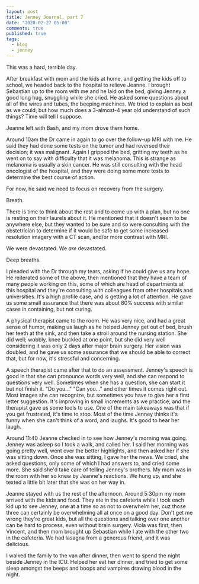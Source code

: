 ```yaml
---
layout: post
title: Jenney Journal, part 7
date: "2020-02-27 05:00"
comments: true
published: true
tags:
  - blog
  - jenney
---
```


This was a hard, terrible day.

After breakfast with mom and the kids at home, and getting the kids off to school, we headed back to the hospital to relieve Jeanne. I brought Sebastian up to the room with me and he laid on the bed, giving Jenney a good long hug, snuggling while she cried. He asked some questions about all of the wires and tubes, the beeping machines. We tried to explain as best as we could, but how much does a 3-almost-4 year old understand of such things? Time will tell I suppose.

Jeanne left with Bash, and my mom drove them home.

Around 10am the Dr came in again to go over the follow-up MRI with me. He said they had done some tests on the tumor and had reversed their decision; it was malignant. Again I gripped the bed, gritting my teeth as he went on to say with difficulty that it was melanoma. This is strange as melanoma is usually a skin cancer. He was still consulting with the head oncologist of the hospital, and they were doing some more tests to determine the best course of action.

For now, he said we need to focus on recovery from the surgery. 

Breath.

There is time to think about the rest and to come up with a plan, but no one is resting on their laurels about it. He mentioned that it doesn't seem to be anywhere else, but they wanted to be sure and so were consulting with the obstetrician to determine if it would be safe to get some increased resolution imagery with a CT scan, and/or more contrast with MRI.

We were devastated. We *are* devastated.

Deep breaths.

I pleaded with the Dr through my tears, asking if he could give us any hope. He reiterated some of the above, then mentioned that they have a team of many people working on this, some of which are head of departments at this hospital and they're consulting with colleagues from other hospitals and universities. It's a high profile case, and is getting a lot of attention. He gave us some small assurance that there was about 80% success with similar cases in containing, but not curing.

A physical therapist came to the room. He was very nice, and had a great sense of humor, making us laugh as he helped Jenney get out of bed, brush her teeth at the sink, and then take a stroll around the nursing station. She did well; wobbly, knee buckled at one point, but she did very well considering it was only 2 days after major brain surgery. Her vision was doubled, and he gave us some assurance that we should be able to correct that, but for now, it's stressful and concerning.

A speech therapist came after that to do an assessment. Jenney's speech is good in that she can pronounce words very well, and she can respond to questions very well. Sometimes when she has a question, she can start it but not finish it. "Do you..." "Can you..." and other times it comes right out. Most images she can recognize, but sometimes you have to give her a first letter suggestion. It's improving in small increments as we practice, and the therapist gave us some tools to use. One of the main takeaways was that if you get frustrated, it's time to stop. Most of the time Jenney thinks it's funny when she can't think of a word, and laughs. It's good to hear her laugh.

Around 11:40 Jeanne checked in to see how Jenney's morning was going. Jenney was asleep so I took a walk, and called her. I said her morning was going pretty well, went over the better highlights, and then asked her if she was sitting down. Once she was sitting, I gave her the news. We cried, she asked questions, only some of which I had answers to, and cried some more. She said she'd take care of telling Jenney's brothers. My mom was in the room with her so knew by Jeanne's reactions. We hung up, and she texted a little bit later that she was on her way in.

Jeanne stayed with us the rest of the afternoon. Around 5:30pm my mom arrived with the kids and food. They ate in the cafeteria while I took each kid up to see Jenney, one at a time so as not to overwhelm her, cuz those three can certainly be overwhelming all at once on a good day. Don't get me wrong they're great kids, but all the questions and talking over one another can be hard to process, even without brain surgery. Viola was first, then Vincent, and then mom brought up Sebastian while I ate with the other two in the cafeteria. We had lasagna from a generous friend, and it was delicious.

I walked the family to the van after dinner, then went to spend the night beside Jenney in the ICU. Helped her eat her dinner, and tried to get some sleep amongst the beeps and boops and vampires drawing blood in the night.
